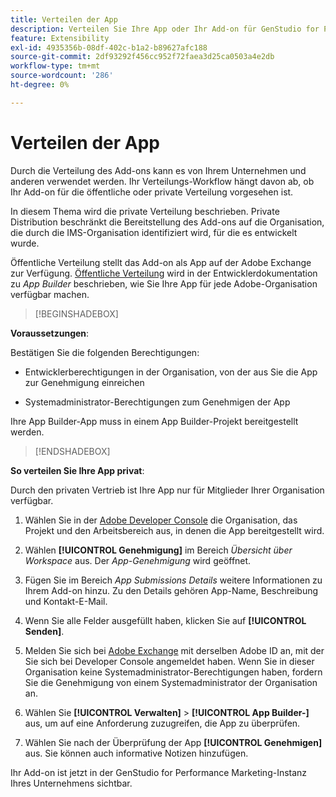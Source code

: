 ```yaml
---
title: Verteilen der App
description: Verteilen Sie Ihre App oder Ihr Add-on für GenStudio for Performance Marketing.
feature: Extensibility
exl-id: 4935356b-08df-402c-b1a2-b89627afc188
source-git-commit: 2df93292f456cc952f72faea3d25ca0503a4e2db
workflow-type: tm+mt
source-wordcount: '286'
ht-degree: 0%

---
```


# Verteilen der App

Durch die Verteilung des Add-ons kann es von Ihrem Unternehmen und anderen verwendet werden. Ihr Verteilungs-Workflow hängt davon ab, ob Ihr Add-on für die öffentliche oder private Verteilung vorgesehen ist.

In diesem Thema wird die private Verteilung beschrieben. Private Distribution beschränkt die Bereitstellung des Add-ons auf die Organisation, die durch die IMS-Organisation identifiziert wird, für die es entwickelt wurde.

Öffentliche Verteilung stellt das Add-on als App auf der Adobe Exchange zur Verfügung. [Öffentliche Verteilung](https://developer.adobe.com/app-builder/docs/guides/distribution/public/) wird in der Entwicklerdokumentation zu _App Builder_ beschrieben, wie Sie Ihre App für jede Adobe-Organisation verfügbar machen.

>[!BEGINSHADEBOX]

**Voraussetzungen**:

Bestätigen Sie die folgenden Berechtigungen:

* Entwicklerberechtigungen in der Organisation, von der aus Sie die App zur Genehmigung einreichen

* Systemadministrator-Berechtigungen zum Genehmigen der App

Ihre App Builder-App muss in einem App Builder-Projekt bereitgestellt werden.

>[!ENDSHADEBOX]

**So verteilen Sie Ihre App privat**:

Durch den privaten Vertrieb ist Ihre App nur für Mitglieder Ihrer Organisation verfügbar.

1. Wählen Sie in der [Adobe Developer Console](https://developer.adobe.com/console/) die Organisation, das Projekt und den Arbeitsbereich aus, in denen die App bereitgestellt wird.

1. Wählen **[!UICONTROL Genehmigung]** im Bereich _Übersicht über Workspace_ aus. Der _App-Genehmigung_ wird geöffnet.

1. Fügen Sie im Bereich _App Submissions Details_ weitere Informationen zu Ihrem Add-on hinzu. Zu den Details gehören App-Name, Beschreibung und Kontakt-E-Mail.

1. Wenn Sie alle Felder ausgefüllt haben, klicken Sie auf **[!UICONTROL Senden]**.

1. Melden Sie sich bei [Adobe Exchange](https://exchange.adobe.com/) mit derselben Adobe ID an, mit der Sie sich bei Developer Console angemeldet haben. Wenn Sie in dieser Organisation keine Systemadministrator-Berechtigungen haben, fordern Sie die Genehmigung von einem Systemadministrator der Organisation an.

1. Wählen Sie **[!UICONTROL Verwalten]** > **[!UICONTROL App Builder-]** aus, um auf eine Anforderung zuzugreifen, die App zu überprüfen.

1. Wählen Sie nach der Überprüfung der App **[!UICONTROL Genehmigen]** aus. Sie können auch informative Notizen hinzufügen.

Ihr Add-on ist jetzt in der GenStudio for Performance Marketing-Instanz Ihres Unternehmens sichtbar.
